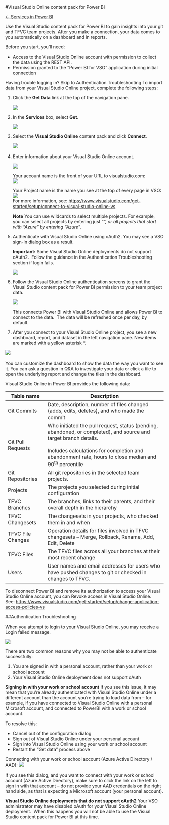 <properties pageTitle="Visual Studio Online content pack for Power BI" description="Visual Studio Online content pack for Power BI" services="powerbi" documentationCenter="" authors="v-anpasi" manager="mblythe" editor=""/>
<tags ms.service="powerbi" ms.devlang="NA" ms.topic="article" ms.tgt_pltfrm="NA" ms.workload="powerbi" ms.date="06/25/2015" ms.author="v-anpasi"/>
#Visual Studio Online content pack for Power BI

[← Services in Power BI](https://support.powerbi.com/knowledgebase/topics/88770-services-in-power-bi)

Use the Visual Studio content pack for Power BI to gain insights into your git and TFVC team projects. After you make a connection, your data comes to you automatically on a dashboard and in reports. 

Before you start, you’ll need:

-   Access to the Visual Studio Online account with permission to collect the data using the REST API.
-   Permission granted to the “Power BI for VSO” application during initial connection

Having trouble logging in? Skip to Authentication Troubleshooting
To import data from your Visual Studio Online project, complete the following steps:


1. Click the **Get Data** link at the top of the navigation pane.
  
	![](media/powerbi-content-pack-visual-studio-online/Get-data-200.png)

2. In the **Services** box, select **Get**.

	![](media/powerbi-content-pack-visual-studio-online/Get-data-200b.png)

3. Select the **Visual Studio Online** content pack and click **Connect**.   


	![](media/powerbi-content-pack-visual-studio-online/VisualStudioOnline-800px.png) 	

4. Enter information about your Visual Studio Online account.

	![](media/powerbi-content-pack-visual-studio-online/VSO-cp-page.png) 

	Your account name is the front of your URL to visualstudio.com:  
	![](media/powerbi-content-pack-visual-studio-online/URL-image.png)

	Your Project name is the name you see at the top of every page in VSO:  
	![](media/powerbi-content-pack-visual-studio-online/Project-image.png)  
	For more information, see: <https://www.visualstudio.com/get-started/setup/connect-to-visual-studio-online-vs>

	**Note** You can use wildcards to select multiple projects. For example, you can select all projects by entering just “*”, or all projects that start with “Azure” by entering “Azure*”.

5. Authenticate with Visual Studio Online using oAuth2. You may see a VSO sign-in dialog box as a result. 

	**Important:** Some Visual Studio Online deployments do not support oAuth2.  Follow the guidance in the Authentication Troubleshooting section if login fails.
  
	![](media/powerbi-content-pack-visual-studio-online/VSO-Authentication-Page-450.png)    

6. Follow the Visual Studio Online authentication screens to grant the Visual Studio content pack for Power BI permission to your team project data. 
  
	![](media/powerbi-content-pack-visual-studio-online/VSO-Authorize-App-450.png)  

	This connects Power BI with Visual Studio Online and allows Power BI to connect to the data.  The data will be refreshed once per day, by default.  

7. After you connect to your Visual Studio Online project, you see a new dashboard, report, and dataset in the left navigation pane. New items are marked with a yellow asterisk *.

![](media/powerbi-content-pack-visual-studio-online/VisualStudioOnline-800pxb.png) 

You can customize the dashboard to show the data the way you want to see it. You can ask a question in Q&A to investigate your data or click a tile to open the underlying report and change the tiles in the dashboard.

Visual Studio Online in Power BI provides the following data:

| **Table name** | **Description** |
|---|---|
| Git Commits | Date, description, number of files changed (adds, edits, deletes), and who made the commit |
| Git Pull Requests | Who initiated the pull request, status (pending, abandoned, or completed), and source and target branch details. <BR /> <BR /> Includes calculations for completion and abandonment rate, hours to close median and 90<sup>th</sup> percentile |
| Git Repositories | All git repositories in the selected team projects. |
| Projects | The projects you selected during initial configuration |
| TFVC Branches | The branches, links to their parents, and their overall depth in the hierarchy |
| TFVC Changesets | The changesets in your projects, who checked them in and when |
| TFVC File Changes | Operation details for files involved in TFVC changesets – Merge, Rollback, Rename, Add, Edit, Delete |
| TFVC Files | The TFVC files across all your branches at their most recent change |
| Users | User names and email addresses for users who have pushed changes to git or checked in changes to TFVC. |

To disconnect Power BI and remove its authorization to access your Visual Studio Online account, you can Revoke access in Visual Studio Online. See: <https://www.visualstudio.com/get-started/setup/change-application-access-policies-vs>

##Authentication Troubleshooting

When you attempt to login to your Visual Studio Online, you may receive a Login failed message.  

![](media/powerbi-content-pack-visual-studio-online/login-error.png)

There are two common reasons why you may not be able to authenticate successfully:  
1) You are signed in with a personal account, rather than your work or school account
2) Your Visual Studio Online deployment does not support oAuth


**Signing in with your work or school account**
If you see this issue, it may mean that you’re already authenticated with Visual Studio Online under a different account than the account you’re trying to load data from – for example, if you have connected to Visual Studio Online with a personal Microsoft account, and connected to PowerBI with a work or school account.

To resolve this:

-   Cancel out of the configuration dialog
-   Sign out of Visual Studio Online under your personal account
-   Sign into Visual Studio Online using your work or school account
-   Restart the “Get data” process above 


Connecting with your work or school account (Azure Active Directory / AAD):
![](media/powerbi-content-pack-visual-studio-online/vso-login-screen.png)

If you see this dialog, and you want to connect with your work or school account (Azure Active Directory), make sure to click the link on the left to sign in with that account – do not provide your AAD credentials on the right hand side, as that is expecting a Microsoft account (your personal account).

**Visual Studio Online deployments that do not support oAuth2**
Your VSO administrator may have disabled oAuth for your Visual Studio Online deployment.  When this happens you will not be able to use the Visual Studio content pack for Power BI at this time. 